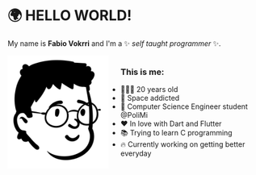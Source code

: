 # 🌍 HELLO WORLD! 
My name is **Fabio Vokrri** and I'm a ✨ _self taught programmer_ ✨.


<div style="display: flex">
  <img src="https://github.com/fabio-vokrri/fabio-vokrri/blob/main/Avatar.png" width="200" align="left"/>
  <div>    
    <ul>
      <h3> This is me: </h3>
      <li>👨🏽‍💻 20 years old</li>
      <li>🚀 Space addicted </li>
      <li>🤖 Computer Science Engineer student @PoliMi</li>
      <li>❤️ In love with Dart and Flutter</li>
      <li>📚 Trying to learn C programming</li>
      <li>🔥 Currently working on getting better everyday</li>
    </ul>
  </div>
</div>
